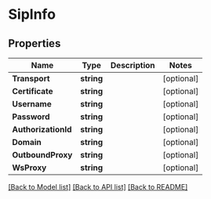 # SipInfo

## Properties
Name | Type | Description | Notes
------------ | ------------- | ------------- | -------------
**Transport** | **string** |  | [optional] 
**Certificate** | **string** |  | [optional] 
**Username** | **string** |  | [optional] 
**Password** | **string** |  | [optional] 
**AuthorizationId** | **string** |  | [optional] 
**Domain** | **string** |  | [optional] 
**OutboundProxy** | **string** |  | [optional] 
**WsProxy** | **string** |  | [optional] 

[[Back to Model list]](../README.md#documentation-for-models) [[Back to API list]](../README.md#documentation-for-api-endpoints) [[Back to README]](../README.md)


